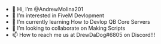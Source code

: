 - 👋 Hi, I’m @AndrewMolina201
- 👀 I’m interested in FiveM Devlopment
- 🌱 I’m currently learning How to Devlop QB Core Servers
- 💞️ I’m looking to collaborate on Making Scripts
- 📫 How to reach me us at DrewDaDog#6805 on Discord!!!
